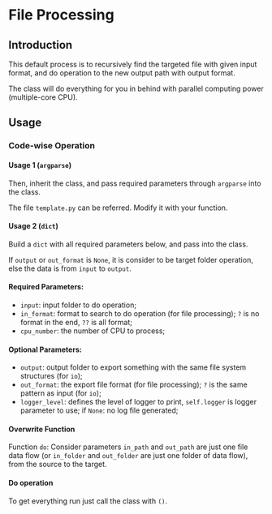 # File Processing
## Introduction
This default process is to recursively find the targeted file with given input format, and do operation to the new output path with output format.

The class will do everything for you in behind with parallel computing power (multiple-core CPU).
## Usage
### Code-wise Operation
#### Usage 1 (`argparse`)
Then, inherit the class, and pass required parameters through `argparse` into the class.

The file `template.py` can be referred. Modify it with your function.
#### Usage 2 (`dict`)
Build a `dict` with all required parameters below, and pass into the class.

If `output` or `out_format` is `None`, it is consider to be target folder operation, else the data is from `input` to `output`.
#### Required Parameters:
* `input`: input folder to do operation;
* `in_format`: format to search to do operation (for file processing); `?` is no format in the end, `??` is all format;
* `cpu_number`: the number of CPU to process;
#### Optional Parameters:

* `output`: output folder to export something with the same file system structures (for `io`);
* `out_format`: the export file format (for file processing); `?` is the same pattern as input (for `io`);
* `logger_level`: defines the level of logger to print, `self.logger` is logger parameter to use; if `None`: no log file generated;

#### Overwrite Function
Function `do`:
Consider parameters `in_path` and `out_path` are just one file data flow (or `in_folder` and `out_folder` are just one folder of data flow), from the source to the target.

#### Do operation
To get everything run just call the class with `()`.

